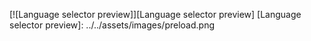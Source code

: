   
[![Language selector preview]][Language selector preview]
  [Language selector preview]: ../../assets/images/preload.png

